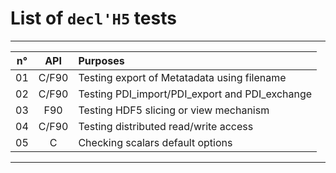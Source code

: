 List of `decl'H5` tests
====
 
  ----------------------------------------------------------------
 | n°  |  API    | Purposes                                       |
 |:---:|:------: | :--------------------------------------------- |
 | 01  |  C/F90  | Testing export of Metatadata using filename    |
 | 02  |  C/F90  | Testing PDI_import/PDI_export and PDI_exchange |
 | 03  |  F90    | Testing HDF5 slicing or view mechanism         |
 | 04  |  C/F90  | Testing distributed read/write access          |
 | 05  |  C      | Checking scalars default options               |
 ----------------------------------------------------------------

